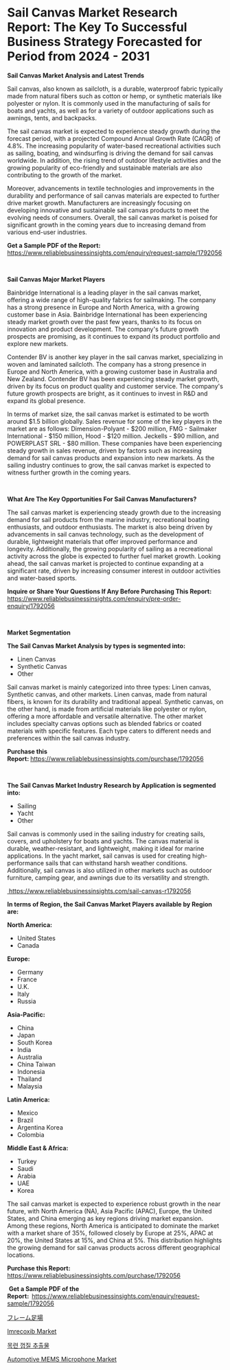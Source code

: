 <p><h1>Sail Canvas Market Research Report: The Key To Successful Business Strategy Forecasted for Period from 2024 - 2031</h1></p><p><strong>Sail Canvas Market Analysis and Latest Trends</strong></p>
<p><p>Sail canvas, also known as sailcloth, is a durable, waterproof fabric typically made from natural fibers such as cotton or hemp, or synthetic materials like polyester or nylon. It is commonly used in the manufacturing of sails for boats and yachts, as well as for a variety of outdoor applications such as awnings, tents, and backpacks.</p><p>The sail canvas market is expected to experience steady growth during the forecast period, with a projected Compound Annual Growth Rate (CAGR) of 4.8%. The increasing popularity of water-based recreational activities such as sailing, boating, and windsurfing is driving the demand for sail canvas worldwide. In addition, the rising trend of outdoor lifestyle activities and the growing popularity of eco-friendly and sustainable materials are also contributing to the growth of the market.</p><p>Moreover, advancements in textile technologies and improvements in the durability and performance of sail canvas materials are expected to further drive market growth. Manufacturers are increasingly focusing on developing innovative and sustainable sail canvas products to meet the evolving needs of consumers. Overall, the sail canvas market is poised for significant growth in the coming years due to increasing demand from various end-user industries.</p></p>
<p><strong>Get a Sample PDF of the Report:&nbsp;</strong> <a href="https://www.reliablebusinessinsights.com/enquiry/request-sample/1792056">https://www.reliablebusinessinsights.com/enquiry/request-sample/1792056</a></p>
<p>&nbsp;</p>
<p><strong>Sail Canvas Major Market Players</strong></p>
<p><p>Bainbridge International is a leading player in the sail canvas market, offering a wide range of high-quality fabrics for sailmaking. The company has a strong presence in Europe and North America, with a growing customer base in Asia. Bainbridge International has been experiencing steady market growth over the past few years, thanks to its focus on innovation and product development. The company's future growth prospects are promising, as it continues to expand its product portfolio and explore new markets.</p><p>Contender BV is another key player in the sail canvas market, specializing in woven and laminated sailcloth. The company has a strong presence in Europe and North America, with a growing customer base in Australia and New Zealand. Contender BV has been experiencing steady market growth, driven by its focus on product quality and customer service. The company's future growth prospects are bright, as it continues to invest in R&D and expand its global presence.</p><p>In terms of market size, the sail canvas market is estimated to be worth around $1.5 billion globally. Sales revenue for some of the key players in the market are as follows: Dimension-Polyant - $200 million, FMG - Sailmaker International - $150 million, Hood - $120 million. Jeckells - $90 million, and POWERPLAST SRL - $80 million. These companies have been experiencing steady growth in sales revenue, driven by factors such as increasing demand for sail canvas products and expansion into new markets. As the sailing industry continues to grow, the sail canvas market is expected to witness further growth in the coming years.</p></p>
<p>&nbsp;</p>
<p><strong>What Are The Key Opportunities For Sail Canvas Manufacturers?</strong></p>
<p><p>The sail canvas market is experiencing steady growth due to the increasing demand for sail products from the marine industry, recreational boating enthusiasts, and outdoor enthusiasts. The market is also being driven by advancements in sail canvas technology, such as the development of durable, lightweight materials that offer improved performance and longevity. Additionally, the growing popularity of sailing as a recreational activity across the globe is expected to further fuel market growth. Looking ahead, the sail canvas market is projected to continue expanding at a significant rate, driven by increasing consumer interest in outdoor activities and water-based sports.</p></p>
<p><strong>Inquire or Share Your Questions If Any Before Purchasing This Report:</strong> <a href="https://www.reliablebusinessinsights.com/enquiry/pre-order-enquiry/1792056">https://www.reliablebusinessinsights.com/enquiry/pre-order-enquiry/1792056</a></p>
<p>&nbsp;</p>
<p><strong>Market Segmentation</strong></p>
<p><strong>The Sail Canvas Market Analysis by types is segmented into:</strong></p>
<p><ul><li>Linen Canvas</li><li>Synthetic Canvas</li><li>Other</li></ul></p>
<p><p>Sail canvas market is mainly categorized into three types: Linen canvas, Synthetic canvas, and other markets. Linen canvas, made from natural fibers, is known for its durability and traditional appeal. Synthetic canvas, on the other hand, is made from artificial materials like polyester or nylon, offering a more affordable and versatile alternative. The other market includes specialty canvas options such as blended fabrics or coated materials with specific features. Each type caters to different needs and preferences within the sail canvas industry.</p></p>
<p><strong>Purchase this Report:&nbsp;</strong><a href="https://www.reliablebusinessinsights.com/purchase/1792056">https://www.reliablebusinessinsights.com/purchase/1792056</a></p>
<p>&nbsp;</p>
<p><strong>The Sail Canvas Market Industry Research by Application is segmented into:</strong></p>
<p><ul><li>Sailing</li><li>Yacht</li><li>Other</li></ul></p>
<p><p>Sail canvas is commonly used in the sailing industry for creating sails, covers, and upholstery for boats and yachts. The canvas material is durable, weather-resistant, and lightweight, making it ideal for marine applications. In the yacht market, sail canvas is used for creating high-performance sails that can withstand harsh weather conditions. Additionally, sail canvas is also utilized in other markets such as outdoor furniture, camping gear, and awnings due to its versatility and strength.</p></p>
<p><a href="https://www.reliablebusinessinsights.com/sail-canvas-r1792056">&nbsp;https://www.reliablebusinessinsights.com/sail-canvas-r1792056</a></p>
<p><strong>In terms of Region, the Sail Canvas Market Players available by Region are:</strong></p>
<p>
    <p> <strong> North America: </strong>
        <ul>
            <li>United States</li>
            <li>Canada</li>
        </ul>
        </p> 
    <p> <strong> Europe: </strong>
        <ul>
            <li>Germany</li>
            <li>France</li>
            <li>U.K.</li>
            <li>Italy</li>
            <li>Russia</li>
        </ul>
        </p> 
    <p> <strong> Asia-Pacific: </strong>
        <ul>
            <li>China</li>
            <li>Japan</li>
            <li>South Korea</li>
            <li>India</li>
            <li>Australia</li>
            <li>China Taiwan</li>
            <li>Indonesia</li>
            <li>Thailand</li>
            <li>Malaysia</li>
        </ul>
        </p> 
    <p> <strong> Latin America: </strong>
        <ul>
            <li>Mexico</li>
            <li>Brazil</li>
            <li>Argentina Korea</li>
            <li>Colombia</li>
        </ul>
        </p> 
    <p> <strong> Middle East & Africa: </strong>
        <ul>
            <li>Turkey</li>
            <li>Saudi</li>
            <li>Arabia</li>
            <li>UAE</li>
            <li>Korea</li>
        </ul>
    </p>
    </p>
<p><p>The sail canvas market is expected to experience robust growth in the near future, with North America (NA), Asia Pacific (APAC), Europe, the United States, and China emerging as key regions driving market expansion. Among these regions, North America is anticipated to dominate the market with a market share of 35%, followed closely by Europe at 25%, APAC at 20%, the United States at 15%, and China at 5%. This distribution highlights the growing demand for sail canvas products across different geographical locations.</p></p>
<p><strong>Purchase this Report: </strong><a href="https://www.reliablebusinessinsights.com/purchase/1792056">https://www.reliablebusinessinsights.com/purchase/1792056</a></p>
<p>&nbsp;<strong>Get a Sample PDF of the Report:&nbsp;&nbsp;</strong><a href="https://www.reliablebusinessinsights.com/enquiry/request-sample/1792056">https://www.reliablebusinessinsights.com/enquiry/request-sample/1792056</a></p>
<p><strong></strong></p>
<p><p><a href="https://github.com/sghwr779811674/Market-Research-Report-List-3/blob/main/68828823173.md">フレーム足場</a></p><p><a href="https://issuu.com/reportprime-2/docs/imrecoxib-market-size-2030.pptx">Imrecoxib Market</a></p><p><a href="https://github.com/vdhdwjyp90142/Market-Research-Report-List-3/blob/main/45915317259.md">목련 껍질 추출물</a></p><p><a href="https://github.com/BriaAbshire/Market-Research-Report-List-1/blob/main/automotive-mems-microphone-market.md">Automotive MEMS Microphone Market</a></p></p>
